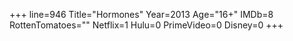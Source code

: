 +++
line=946
Title="Hormones"
Year=2013
Age="16+"
IMDb=8
RottenTomatoes=""
Netflix=1
Hulu=0
PrimeVideo=0
Disney=0
+++

